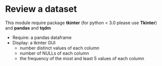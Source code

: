 # Review a dataset

This module require package **tkinter** (for python < 3.0 please use **Tkinter**) and **pandas** and **tqdm**

- Require: a pandas dataframe
- Display: a tkinter GUI 
	- number distinct values of each column
	- number of NULLs of each column
	- the frequency of the most and least 5 values of each column 